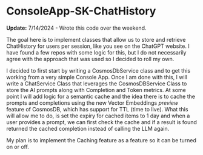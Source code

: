 # ConsoleApp-SK-ChatHistory
**Update:** 7/14/2024 - Wrote this code over the weekend.

The goal here is to implement classes that allow us to store and retrieve ChatHistory for users per session, like you see on the ChatGPT website.   I have found a few repos with some logic for this, but I do not necessarily agree with the approach that was used so I decided to roll my own.

I decided to first start by writing a CosmosDbService class and to get this working from a very simple Console App.  Once I am done with this, I will write a ChatService Class that leverages the CosmosDBService Class to store the AI prompts along with Completion and Token metrics.  At some point I will add logic for a semantic cache and the idea there is to cache the prompts and completions using the new Vector Embeddings *preview* feature of CosmosDB, which has support for TTL (time to live).  What this will allow me to do, is set the expiry for cached items to 1 day and when a user provides a prompt, we can first check the cache and if a result is found returned the cached completion instead of calling the LLM again.

My plan is to implement the Caching feature as a feature so it can be turned on or off. 
 
